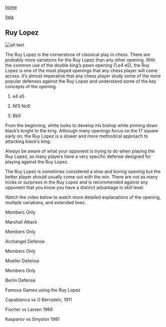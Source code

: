 [home](/zaliczeniowe1awww/)

[lista](/zaliczeniowe1awww/lista/)

## Ruy Lopez

![alt text](https://www.thechesswebsite.com/wp-content/uploads/2012/07/ruylopez.jpg "Ruy Lopez")


The Ruy Lopez is the cornerstone of classical play in chess. There are probably more variations for the Ruy Lopez than any other opening. With the common use of the double king’s pawn opening (1.e4 e5), the Ruy Lopez is one of the most played openings that any chess player will come across. It’s almost imperative that any chess player study some of the more popular defenses against the Ruy Lopez and understand some of the key concepts of the opening.

1. e4 e5

2. Nf3 Nc6

3. Bb5

From the beginning, white looks to develop his bishop while pinning down black’s knight to the king. Although many openings focus on the f7 square early on, the Ruy Lopez is a slower and more methodical approach to attacking black’s king.

Always be aware of what your opponent is trying to do when playing the Ruy Lopez, as many players have a very specific defense designed for playing against the Ruy Lopez.

The Ruy Lopez is sometimes considered a slow and boring opening but the better player should usually come out with the win. There are not as many tricks or surprises in the Ruy Lopez and is recommended against any opponent that you know you have a distinct advantage in skill level.

Watch the video below to watch more detailed explanations of the opening, multiple variations, and extended lines.











Members Only













Marshall Attack









Members Only













Archangel Defense









Members Only













Moeller Defense









Members Only













Berlin Defense









Famous Games using the Ruy Lopez

Capablanca vs O Bernstein, 1911

Fischer vs Larsen 1966

Kasparov vs Smyslov 1981

